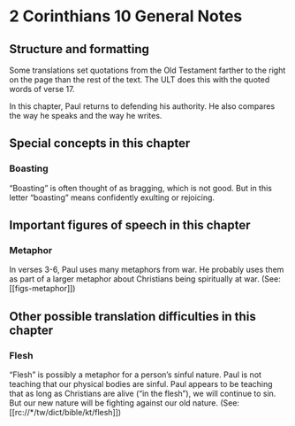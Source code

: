 # 2 Corinthians 10 General Notes
## Structure and formatting

Some translations set quotations from the Old Testament farther to the right on the page than the rest of the text. The ULT does this with the quoted words of verse 17.

In this chapter, Paul returns to defending his authority. He also compares the way he speaks and the way he writes.

## Special concepts in this chapter

### Boasting
“Boasting” is often thought of as bragging, which is not good. But in this letter “boasting” means confidently exulting or rejoicing.

## Important figures of speech in this chapter

### Metaphor

In verses 3-6, Paul uses many metaphors from war. He probably uses them as part of a larger metaphor about Christians being spiritually at war. (See: [[figs-metaphor]])

## Other possible translation difficulties in this chapter

### Flesh

“Flesh” is possibly a metaphor for a person’s sinful nature. Paul is not teaching that our physical bodies are sinful. Paul appears to be teaching that as long as Christians are alive (“in the flesh”), we will continue to sin. But our new nature will be fighting against our old nature. (See: [[rc://*/tw/dict/bible/kt/flesh]])